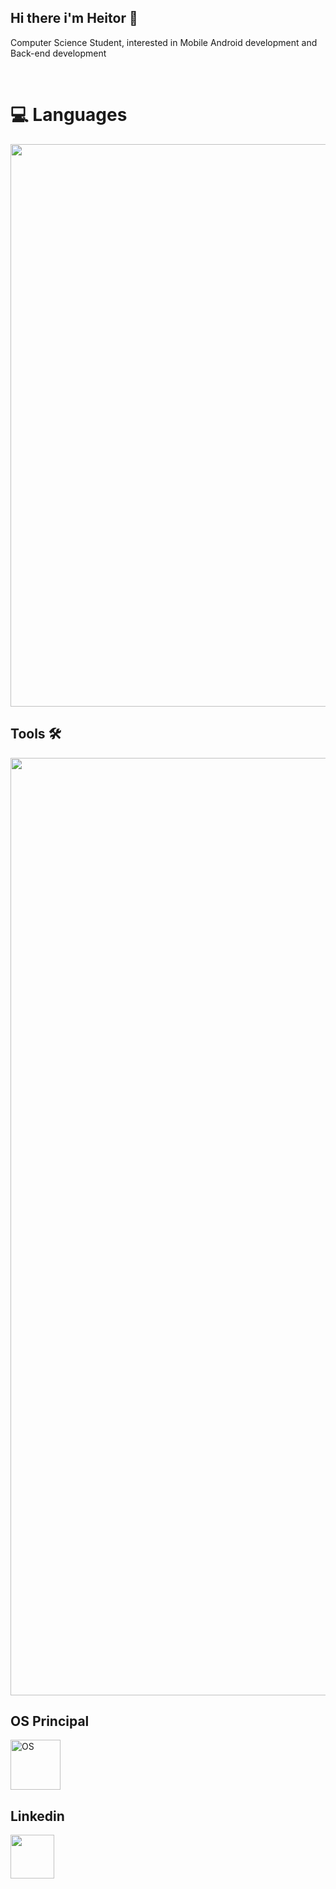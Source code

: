## Hi there i'm Heitor 👋
Computer Science Student, interested in Mobile Android development and Back-end development


<div style="display: inlineblock"><br>
<h1> 💻 Languages </h1>
<div align="left">
  <img src="https://skillicons.dev/icons?i=java,kotlin,bash,javascript,typescript,py,nodejs,go,cpp,html,css" width="900"/>
 </div>
</div>

 <h2>Tools 🛠️</h2>
<div align="left">
  <img src="https://skillicons.dev/icons?i=mysql,postgres,androidstudio,dynamodb,azure,vercel,tailwind,fastapi,docker,git,aws,arduino,postman,linux" width="1500"/>
 </div>
</div>

<div style="display: inlineblock">
     <h2>OS Principal</h2> 
 <div >
  <img  alt="OS"  width="80" src="https://skillicons.dev/icons?i=debian">
 </div>   
</div>

<h2>Linkedin</h2>
<div>
   <a href="https://www.linkedin.com/in/heitorhsantos/" target="_blank"><img src="https://skillicons.dev/icons?i=linkedin" width="70"/></a>
</div>
